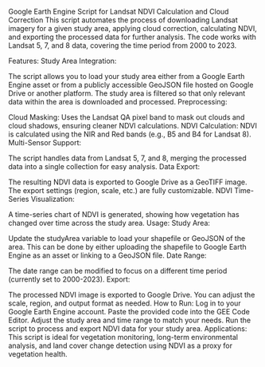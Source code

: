 Google Earth Engine Script for Landsat NDVI Calculation and Cloud Correction
This script automates the process of downloading Landsat imagery for a given study area, applying cloud correction, calculating NDVI, and exporting the processed data for further analysis. The code works with Landsat 5, 7, and 8 data, covering the time period from 2000 to 2023.

Features:
Study Area Integration:

The script allows you to load your study area either from a Google Earth Engine asset or from a publicly accessible GeoJSON file hosted on Google Drive or another platform.
The study area is filtered so that only relevant data within the area is downloaded and processed.
Preprocessing:

Cloud Masking: Uses the Landsat QA pixel band to mask out clouds and cloud shadows, ensuring cleaner NDVI calculations.
NDVI Calculation: NDVI is calculated using the NIR and Red bands (e.g., B5 and B4 for Landsat 8).
Multi-Sensor Support:

The script handles data from Landsat 5, 7, and 8, merging the processed data into a single collection for easy analysis.
Data Export:

The resulting NDVI data is exported to Google Drive as a GeoTIFF image. The export settings (region, scale, etc.) are fully customizable.
NDVI Time-Series Visualization:

A time-series chart of NDVI is generated, showing how vegetation has changed over time across the study area.
Usage:
Study Area:

Update the studyArea variable to load your shapefile or GeoJSON of the area. This can be done by either uploading the shapefile to Google Earth Engine as an asset or linking to a GeoJSON file.
Date Range:

The date range can be modified to focus on a different time period (currently set to 2000-2023).
Export:

The processed NDVI image is exported to Google Drive. You can adjust the scale, region, and output format as needed.
How to Run:
Log in to your Google Earth Engine account.
Paste the provided code into the GEE Code Editor.
Adjust the study area and time range to match your needs.
Run the script to process and export NDVI data for your study area.
Applications:
This script is ideal for vegetation monitoring, long-term environmental analysis, and land cover change detection using NDVI as a proxy for vegetation health.